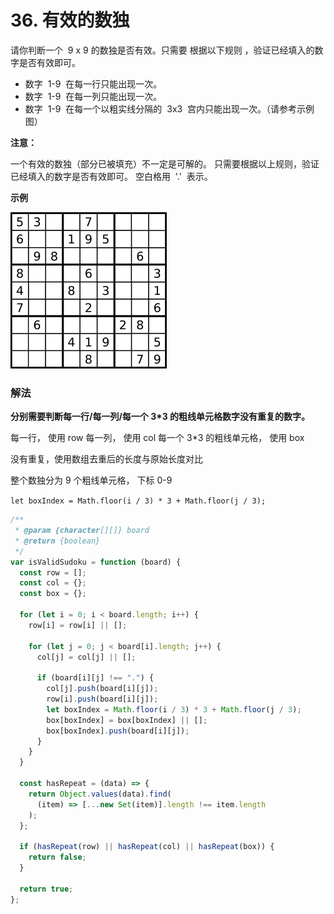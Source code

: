 # 36. 有效的数独

<script setup>
import TagList from '../../components/TagList.vue';
import Level from '../../components/Level.vue';
</script>

<Level level="middle" />

<TagList :list="[{label: '数组', type: 'primary'},{label: '哈希表', type: 'success',}, {label: '矩阵', type: 'darkorchid'}]"/>

请你判断一个  9 x 9 的数独是否有效。只需要 根据以下规则 ，验证已经填入的数字是否有效即可。

- 数字  1-9  在每一行只能出现一次。
- 数字  1-9  在每一列只能出现一次。
- 数字  1-9  在每一个以粗实线分隔的  3x3  宫内只能出现一次。（请参考示例图）

**注意：**

一个有效的数独（部分已被填充）不一定是可解的。
只需要根据以上规则，验证已经填入的数字是否有效即可。
空白格用  '.'  表示。

**示例**

![](/shudu.png)

### 解法

**分别需要判断每一行/每一列/每一个 3*3 的粗线单元格数字没有重复的数字。**

每一行， 使用 row
每一列， 使用 col
每一个 3*3 的粗线单元格， 使用 box

没有重复，使用数组去重后的长度与原始长度对比

整个数独分为 9 个粗线单元格， 下标 0-9

`let boxIndex = Math.floor(i / 3) * 3 + Math.floor(j / 3);`

```js
/**
 * @param {character[][]} board
 * @return {boolean}
 */
var isValidSudoku = function (board) {
  const row = [];
  const col = {};
  const box = {};

  for (let i = 0; i < board.length; i++) {
    row[i] = row[i] || [];

    for (let j = 0; j < board[i].length; j++) {
      col[j] = col[j] || [];

      if (board[i][j] !== ".") {
        col[j].push(board[i][j]);
        row[i].push(board[i][j]);
        let boxIndex = Math.floor(i / 3) * 3 + Math.floor(j / 3);
        box[boxIndex] = box[boxIndex] || [];
        box[boxIndex].push(board[i][j]);
      }
    }
  }

  const hasRepeat = (data) => {
    return Object.values(data).find(
      (item) => [...new Set(item)].length !== item.length
    );
  };

  if (hasRepeat(row) || hasRepeat(col) || hasRepeat(box)) {
    return false;
  }

  return true;
};
```
